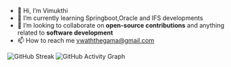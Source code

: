 - 👋 Hi, I’m Vimukthi
- 🌱 I’m currently learning Springboot,Oracle and IFS developments
- 💞️ I’m looking to collaborate on **open-source contributions** and anything related to **software development**
- 📫 How to reach me vwaththegama@gmail.com

![GitHub Streak](https://github-readme-streak-stats.herokuapp.com/?user=vimukthiwaththegama&theme=radical)
![GitHub Activity Graph](https://github-readme-activity-graph.vercel.app/graph?username=vimukthiwaththegama&theme=github-compact)



